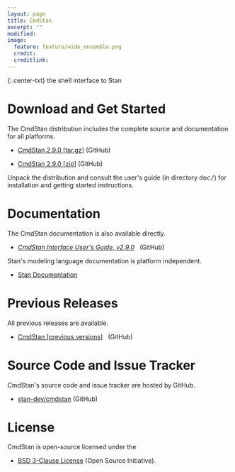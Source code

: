```yaml
---
layout: page
title: CmdStan
excerpt: ""
modified:
image:
  feature: feature/wide_ensemble.png
  credit:
  creditlink:
---
```


{:.center-txt}
the shell interface to Stan


# Download and Get Started

The CmdStan distribution includes the complete source and
documentation for all platforms.

* [CmdStan 2.9.0 [tar.gz]](https://github.com/stan-dev/cmdstan/releases/download/v2.9.0/cmdstan-2.9.0.tar.gz)
  <span class="note">(GitHub)</span>

* [CmdStan 2.9.0 [zip]](https://github.com/stan-dev/cmdstan/releases/download/v2.9.0/cmdstan-2.9.0.zip)
   <span class="note">(GitHub)</span>

Unpack the distribution and consult the user's guide <span class="note">(in directory
<tt>doc/</tt>)</span> for installation and getting started instructions.



# Documentation

The CmdStan documentation is also available directly.

* <p>
  <a href="https://github.com/stan-dev/cmdstan/releases/download/v2.9.0/cmdstan-guide-2.9.0.pdf"><i>CmdStan
    Interface User's Guide, v2.9.0</i></a>
  &nbsp; <span class="note">(GitHub)</span>
  </p>


Stan's modeling language documentation is platform independent.

* <p>
  <a href="/documentation/">Stan Documentation</a>
  </p>


# Previous Releases

All previous releases are available.

* <p>
  <a href="https://github.com/stan-dev/cmdstan/releases">CmdStan [previous
    versions]</a>
  &nbsp; <span class="note">(GitHub)</span>
  </p>


# Source Code and Issue Tracker

CmdStan's source code and issue tracker are hosted by GitHub.

* <p>
  <a href="https://github.com/stan-dev/cmdstan">stan-dev/cmdstan</a>
  <span class="note">(GitHub)</span>
  </p>


# License

CmdStan is open-source licensed under the 

* <p>
  <a href="https://opensource.org/licenses/BSD-3-Clause">BSD 3-Clause License</a>
  <span class="note">(Open Source Initiative)</span>.
  </p>


